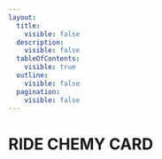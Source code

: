 ```yaml
---
layout:
  title:
    visible: false
  description:
    visible: false
  tableOfContents:
    visible: true
  outline:
    visible: false
  pagination:
    visible: false
---
```


# RIDE CHEMY CARD

<div data-full-width="true">

<figure><img src="https://www.kamen-rider-official.com/static/images/gotchard/chemy/cards/insect/card_insect-1.png" alt=""><figcaption></figcaption></figure>

<figure><img src="https://www.kamen-rider-official.com/static/images/gotchard/chemy/cards/insect/card_insect-2.png" alt=""><figcaption></figcaption></figure>

<figure><img src="https://www.kamen-rider-official.com/static/images/gotchard/chemy/cards/insect/card_insect-3.png" alt=""><figcaption></figcaption></figure>

<figure><img src="https://www.kamen-rider-official.com/static/images/gotchard/chemy/cards/insect/card_insect-4.png" alt=""><figcaption></figcaption></figure>

<figure><img src="https://www.kamen-rider-official.com/static/images/gotchard/chemy/cards/insect/card_insect-5.png" alt=""><figcaption></figcaption></figure>

</div>

<div data-full-width="true">

<figure><img src="https://www.kamen-rider-official.com/static/images/gotchard/chemy/cards/insect/card_insect-6.png" alt=""><figcaption></figcaption></figure>

<figure><img src="https://www.kamen-rider-official.com/static/images/gotchard/chemy/cards/insect/card_insect-7.png" alt=""><figcaption></figcaption></figure>

<figure><img src="https://www.kamen-rider-official.com/static/images/gotchard/chemy/cards/insect/card_insect-8.png" alt=""><figcaption></figcaption></figure>

<figure><img src="https://www.kamen-rider-official.com/static/images/gotchard/chemy/cards/insect/card_insect-9.png" alt=""><figcaption></figcaption></figure>

<figure><img src="https://www.kamen-rider-official.com/static/images/gotchard/chemy/cards/insect/card_insect-10.png" alt=""><figcaption></figcaption></figure>

</div>

<div data-full-width="true">

<figure><img src="https://www.kamen-rider-official.com/static/images/gotchard/chemy/cards/insect/card_job-1.png" alt=""><figcaption></figcaption></figure>

<figure><img src="https://www.kamen-rider-official.com/static/images/gotchard/chemy/cards/insect/card_job-2.png" alt=""><figcaption></figcaption></figure>

<figure><img src="https://www.kamen-rider-official.com/static/images/gotchard/chemy/cards/insect/card_job-3.png" alt=""><figcaption></figcaption></figure>

<figure><img src="https://www.kamen-rider-official.com/static/images/gotchard/chemy/cards/insect/card_job-4.png" alt=""><figcaption></figcaption></figure>

<figure><img src="https://www.kamen-rider-official.com/static/images/gotchard/chemy/cards/insect/card_job-5.png" alt=""><figcaption></figcaption></figure>

</div>


<div data-full-width="true">

<figure><img src="https://www.kamen-rider-official.com/static/images/gotchard/chemy/cards/insect/card_job-6.png" alt=""><figcaption></figcaption></figure>

<figure><img src="https://www.kamen-rider-official.com/static/images/gotchard/chemy/cards/insect/card_job-7.png" alt=""><figcaption></figcaption></figure>

<figure><img src="https://www.kamen-rider-official.com/static/images/gotchard/chemy/cards/insect/card_job-8.png" alt=""><figcaption></figcaption></figure>

<figure><img src="https://www.kamen-rider-official.com/static/images/gotchard/chemy/cards/insect/card_job-9.png" alt=""><figcaption></figcaption></figure>

<figure><img src="https://www.kamen-rider-official.com/static/images/gotchard/chemy/cards/insect/card_job-10.png" alt=""><figcaption></figcaption></figure>

</div>


<div data-full-width="true">

<figure><img src="https://www.kamen-rider-official.com/static/images/gotchard/chemy/cards/insect/card_insect-6.png" alt=""><figcaption></figcaption></figure>

<figure><img src="https://www.kamen-rider-official.com/static/images/gotchard/chemy/cards/insect/card_insect-7.png" alt=""><figcaption></figcaption></figure>

<figure><img src="https://www.kamen-rider-official.com/static/images/gotchard/chemy/cards/insect/card_insect-8.png" alt=""><figcaption></figcaption></figure>

<figure><img src="https://www.kamen-rider-official.com/static/images/gotchard/chemy/cards/insect/card_insect-9.png" alt=""><figcaption></figcaption></figure>

<figure><img src="https://www.kamen-rider-official.com/static/images/gotchard/chemy/cards/insect/card_insect-10.png" alt=""><figcaption></figcaption></figure>

</div>


<div data-full-width="true">

<figure><img src="https://www.kamen-rider-official.com/static/images/gotchard/chemy/cards/insect/card_insect-6.png" alt=""><figcaption></figcaption></figure>

<figure><img src="https://www.kamen-rider-official.com/static/images/gotchard/chemy/cards/insect/card_insect-7.png" alt=""><figcaption></figcaption></figure>

<figure><img src="https://www.kamen-rider-official.com/static/images/gotchard/chemy/cards/insect/card_insect-8.png" alt=""><figcaption></figcaption></figure>

<figure><img src="https://www.kamen-rider-official.com/static/images/gotchard/chemy/cards/insect/card_insect-9.png" alt=""><figcaption></figcaption></figure>

<figure><img src="https://www.kamen-rider-official.com/static/images/gotchard/chemy/cards/insect/card_insect-10.png" alt=""><figcaption></figcaption></figure>

</div>


<div data-full-width="true">

<figure><img src="https://www.kamen-rider-official.com/static/images/gotchard/chemy/cards/insect/card_insect-6.png" alt=""><figcaption></figcaption></figure>

<figure><img src="https://www.kamen-rider-official.com/static/images/gotchard/chemy/cards/insect/card_insect-7.png" alt=""><figcaption></figcaption></figure>

<figure><img src="https://www.kamen-rider-official.com/static/images/gotchard/chemy/cards/insect/card_insect-8.png" alt=""><figcaption></figcaption></figure>

<figure><img src="https://www.kamen-rider-official.com/static/images/gotchard/chemy/cards/insect/card_insect-9.png" alt=""><figcaption></figcaption></figure>

<figure><img src="https://www.kamen-rider-official.com/static/images/gotchard/chemy/cards/insect/card_insect-10.png" alt=""><figcaption></figcaption></figure>

</div>


<div data-full-width="true">

<figure><img src="https://www.kamen-rider-official.com/static/images/gotchard/chemy/cards/insect/card_insect-6.png" alt=""><figcaption></figcaption></figure>

<figure><img src="https://www.kamen-rider-official.com/static/images/gotchard/chemy/cards/insect/card_insect-7.png" alt=""><figcaption></figcaption></figure>

<figure><img src="https://www.kamen-rider-official.com/static/images/gotchard/chemy/cards/insect/card_insect-8.png" alt=""><figcaption></figcaption></figure>

<figure><img src="https://www.kamen-rider-official.com/static/images/gotchard/chemy/cards/insect/card_insect-9.png" alt=""><figcaption></figcaption></figure>

<figure><img src="https://www.kamen-rider-official.com/static/images/gotchard/chemy/cards/insect/card_insect-10.png" alt=""><figcaption></figcaption></figure>

</div>


<div data-full-width="true">

<figure><img src="https://www.kamen-rider-official.com/static/images/gotchard/chemy/cards/insect/card_insect-6.png" alt=""><figcaption></figcaption></figure>

<figure><img src="https://www.kamen-rider-official.com/static/images/gotchard/chemy/cards/insect/card_insect-7.png" alt=""><figcaption></figcaption></figure>

<figure><img src="https://www.kamen-rider-official.com/static/images/gotchard/chemy/cards/insect/card_insect-8.png" alt=""><figcaption></figcaption></figure>

<figure><img src="https://www.kamen-rider-official.com/static/images/gotchard/chemy/cards/insect/card_insect-9.png" alt=""><figcaption></figcaption></figure>

<figure><img src="https://www.kamen-rider-official.com/static/images/gotchard/chemy/cards/insect/card_insect-10.png" alt=""><figcaption></figcaption></figure>

</div>

